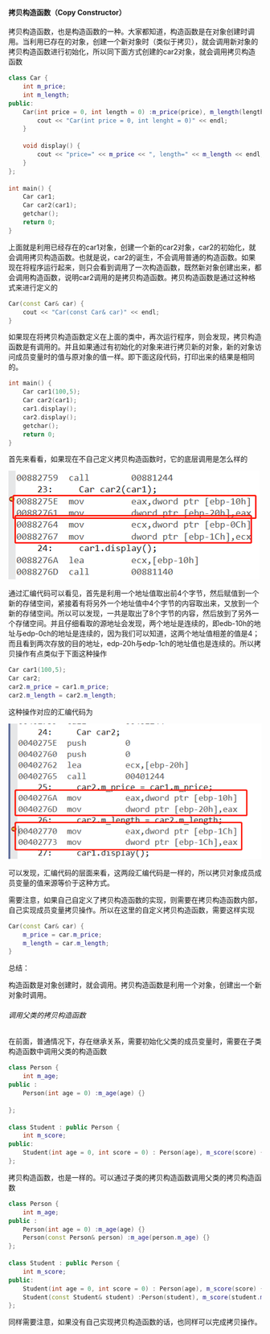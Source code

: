 #### 拷贝构造函数（Copy Constructor）

拷贝构造函数，也是构造函数的一种。大家都知道，构造函数是在对象创建时调用。当利用已存在的对象，创建一个新对象时（类似于拷贝），就会调用新对象的拷贝构造函数进行初始化，所以同下面方式创建的car2对象，就会调用拷贝构造函数

```C++
class Car {
	int m_price;
	int m_length;
public:
	Car(int price = 0, int length = 0) :m_price(price), m_length(length) {
		cout << "Car(int price = 0, int lenght = 0)" << endl;
	}

	void display() {
		cout << "price=" << m_price << ", length=" << m_length << endl;
	}
};

int main() {
	Car car1;
	Car car2(car1);
	getchar();
	return 0;
}
```

上面就是利用已经存在的car1对象，创建一个新的car2对象，car2的初始化，就会调用拷贝构造函数。也就是说，car2的诞生，不会调用普通的构造函数。如果现在将程序运行起来，则只会看到调用了一次构造函数，既然新对象创建出来，都会调用构造函数，说明car2调用的是拷贝构造函数。拷贝构造函数是通过这种格式来进行定义的

```C++
Car(const Car& car) {
    cout << "Car(const Car& car)" << endl;
}
```

如果现在将拷贝构造函数定义在上面的类中，再次运行程序，则会发现，拷贝构造函数是有调用的。并且如果通过有初始化的对象来进行拷贝新的对象，新的对象访问成员变量时的值与原对象的值一样。即下面这段代码，打印出来的结果是相同的。

```C++
int main() {
	Car car1(100,5);
	Car car2(car1);
	car1.display();
	car2.display();
	getchar();
	return 0;
}
```

首先来看看，如果现在不自己定义拷贝构造函数时，它的底层调用是怎么样的

![1574476160962](https://github.com/MSTGit/CPPNOTE/blob/master/CopyConstructor/Resource/1574476160962.png)

通过汇编代码可以看见，首先是利用一个地址值取出前4个字节，然后赋值到一个新的存储空间，紧接着有将另外一个地址值中4个字节的内容取出来，又放到一个新的存储空间。所以可以发现，一共是取出了8个字节的内容，然后放到了另外一个存储空间。并且仔细看取的源地址会发现，两个地址是连续的，即edb-10h的地址与edp-0ch的地址是连续的，因为我们可以知道，这两个地址值相差的值是4；而且看到两次存放的目的地址，edp-20h与edp-1ch的地址值也是连续的。所以拷贝操作有点类似于下面这种操作

```C++
Car car1(100,5);
Car car2;
car2.m_price = car1.m_price;
car2.m_length = car2.m_length;
```

这种操作对应的汇编代码为

![1574476796849](https://github.com/MSTGit/CPPNOTE/blob/master/CopyConstructor/Resource/1574476796849.png)

可以发现，汇编代码的层面来看，这两段汇编代码是一样的，所以拷贝对象成员成员变量的值来源等价于这种方式。

需要注意，如果自己自定义了拷贝构造函数的实现，则需要在拷贝构造函数内部，自己实现成员变量拷贝操作。所以在这里的自定义拷贝构造函数，需要这样实现

```C++
Car(const Car& car) {
    m_price = car.m_price;
    m_length = car.m_length;
}
```

总结：

构造函数是对象创建时，就会调用。拷贝构造函数是利用一个对象，创建出一个新对象时调用。

###### 调用父类的拷贝构造函数

在前面，普通情况下，存在继承关系，需要初始化父类的成员变量时，需要在子类构造函数中调用父类的构造函数

```C++
class Person {
	int m_age;
public :
	Person(int age = 0) :m_age(age) {}

};

class Student : public Person {
	int m_score;
public:
	Student(int age = 0, int score = 0) : Person(age), m_score(score) {}
};
```

拷贝构造函数，也是一样的。可以通过子类的拷贝构造函数调用父类的拷贝构造函数

```C++
class Person {
	int m_age;
public :
	Person(int age = 0) :m_age(age) {}
	Person(const Person& person) :m_age(person.m_age) {}
};

class Student : public Person {
	int m_score;
public:
	Student(int age = 0, int score = 0) : Person(age), m_score(score) {}
	Student(const Student& student) :Person(student), m_score(student.m_score) {}
};
```

同样需要注意，如果没有自己实现拷贝构造函数的话，也同样可以完成拷贝操作。


